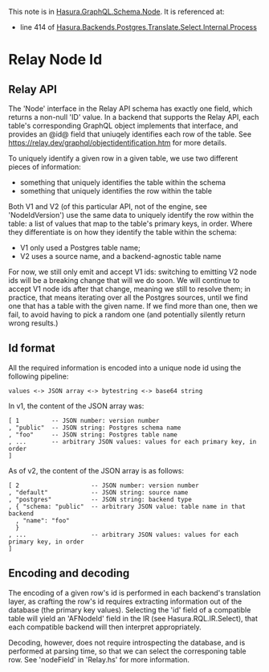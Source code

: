 This note is in [Hasura.GraphQL.Schema.Node](https://github.com/hasura/graphql-engine/blob/master/server/src-lib/Hasura/GraphQL/Schema/Node.hs#L37).
It is referenced at:
  - line 414 of [Hasura.Backends.Postgres.Translate.Select.Internal.Process](https://github.com/hasura/graphql-engine/blob/master/server/src-lib/Hasura/Backends/Postgres/Translate/Select/Internal/Process.hs#L414)

# Relay Node Id


Relay API
---------

The 'Node' interface in the Relay API schema has exactly one field, which
returns a non-null 'ID' value. In a backend that supports the Relay API, each
table's corresponding GraphQL object implements that interface, and provides an
@id@ field that uniuqely identifies each row of the table. See
https://relay.dev/graphql/objectidentification.htm for more details.

To uniquely identify a given row in a given table, we use two different pieces
of information:
  - something that uniquely identifies the table within the schema
  - something that uniquely identifies the row within the table

Both V1 and V2 (of this particular API, not of the engine, see 'NodeIdVersion')
use the same data to uniquely identify the row within the table: a list of
values that map to the table's primary keys, in order. Where they differentiate
is on how they identify the table within the schema:
  - V1 only used a Postgres table name;
  - V2 uses a source name, and a backend-agnostic table name

For now, we still only emit and accept V1 ids: switching to emitting V2 node ids
will be a breaking change that will we do soon. We will continue to accept V1
node ids after that change, meaning we still to resolve them; in practice, that
means iterating over all the Postgres sources, until we find one that has a
table with the given name. If we find more than one, then we fail, to avoid
having to pick a random one (and potentially silently return wrong results.)

Id format
---------

All the required information is encoded into a unique node id using the
following pipeline:

    values <-> JSON array <-> bytestring <-> base64 string

In v1, the content of the JSON array was:

    [ 1         -- JSON number: version number
    , "public"  -- JSON string: Postgres schema name
    , "foo"     -- JSON string: Postgres table name
    , ...       -- arbitrary JSON values: values for each primary key, in order
    ]

As of v2, the content of the JSON array is as follows:

    [ 2                    -- JSON number: version number
    , "default"            -- JSON string: source name
    , "postgres"           -- JSON string: backend type
    , { "schema: "public"  -- arbitrary JSON value: table name in that backend
      , "name": "foo"
      }
    , ...                  -- arbitrary JSON values: values for each primary key, in order
    ]

Encoding and decoding
---------------------

The encoding of a given row's id is performed in each backend's translation
layer, as crafting the row's id requires extracting information out of the
database (the primary key values). Selecting the 'id' field of a compatible
table will yield an 'AFNodeId' field in the IR (see Hasura.RQL.IR.Select), that
each compatible backend will then interpret appropriately.

Decoding, however, does not require introspecting the database, and is performed
at parsing time, so that we can select the corresponing table row. See
'nodeField' in 'Relay.hs' for more information.

